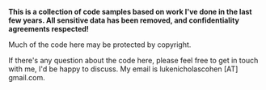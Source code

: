 **This is a collection of code samples based on work I've done in the last few years. All sensitive data has been removed, and confidentiality agreements respected!**

Much of the code here may be protected by copyright.

If there's any question about the code here, please feel free to get in touch with me, I'd be happy to discuss. My email is lukenicholascohen [AT] gmail.com.
